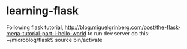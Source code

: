 learning-flask
==============

Following flask tutorial, http://blog.miguelgrinberg.com/post/the-flask-mega-tutorial-part-i-hello-world
to run dev server do this: ~/microblog/flask$ source bin/activate
